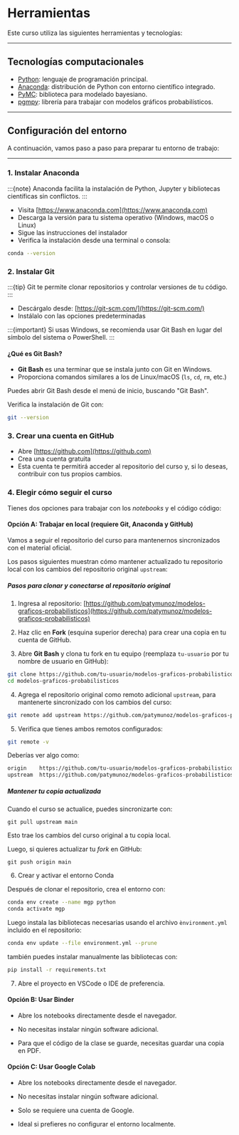 # Herramientas

Este curso utiliza las siguientes herramientas y tecnologías:

---

## Tecnologías computacionales

- [Python](https://www.python.org/): lenguaje de programación principal.
- [Anaconda](https://www.anaconda.com/): distribución de Python con entorno científico integrado.
- [PyMC](https://www.pymc.io/welcome.html): biblioteca para modelado bayesiano.
- [pgmpy](https://pgmpy.org/): librería para trabajar con modelos gráficos probabilísticos.

---

## Configuración del entorno

A continuación, vamos paso a paso para preparar tu entorno de trabajo:

---

### 1. Instalar Anaconda

:::{note}
Anaconda facilita la instalación de Python, Jupyter y bibliotecas científicas sin conflictos.
:::

- Visita [https://www.anaconda.com](https://www.anaconda.com)
- Descarga la versión para tu sistema operativo (Windows, macOS o Linux)
- Sigue las instrucciones del instalador
- Verifica la instalación desde una terminal o consola:

```bash
conda --version
```

### 2. Instalar Git

:::{tip}
Git te permite clonar repositorios y controlar versiones de tu código.
:::

- Descárgalo desde: [https://git-scm.com/](https://git-scm.com/)
- Instálalo con las opciones predeterminadas

:::{important}
Si usas Windows, se recomienda usar Git Bash en lugar del símbolo del sistema o PowerShell.
:::

#### ¿Qué es Git Bash?

- **Git Bash** es una terminar que se instala junto con Git en Windows.
- Proporciona comandos similares a los de Linux/macOS (`ls`, `cd`, `rm`, etc.)

Puedes abrir Git Bash desde el menú de inicio, buscando "Git Bash".

Verifica la instalación de Git con:

```bash
git --version
```

### 3. Crear una cuenta en GitHub

- Abre [https://github.com](https://github.com)
- Crea una cuenta gratuita
- Esta cuenta te permitirá acceder al repositorio del curso y, si lo deseas, contribuir con tus propios cambios.

### 4. Elegir cómo seguir el curso

Tienes dos opciones para trabajar con los _notebooks_ y el código código:

#### Opción A: Trabajar en local (requiere Git, Anaconda y GitHub)

Vamos a seguir el repositorio del curso para mantenernos sincronizados con el material oficial.

Los pasos siguientes muestran cómo mantener actualizado tu repositorio local con los cambios del repositorio original `upstream`:

##### Pasos para clonar y conectarse al repositorio original

1. Ingresa al repositorio: [https://github.com/patymunoz/modelos-graficos-probabilisticos](https://github.com/patymunoz/modelos-graficos-probabilisticos)

2. Haz clic en **Fork** (esquina superior derecha) para crear una copia en tu cuenta de GitHub.

3. Abre **Git Bash** y clona tu fork en tu equipo (reemplaza `tu-usuario` por tu nombre de usuario en GitHub):

```bash
git clone https://github.com/tu-usuario/modelos-graficos-probabilisticos.git
cd modelos-graficos-probabilisticos
```

4. Agrega el repositorio original como remoto adicional `upstream`, para mantenerte sincronizado con los cambios del curso:

```bash
git remote add upstream https://github.com/patymunoz/modelos-graficos-probabilisticos.git
```

5. Verifica que tienes ambos remotos configurados:

```bash
git remote -v
```

Deberías ver algo como:

```bash
origin    https://github.com/tu-usuario/modelos-graficos-probabilisticos.git (fetch)
upstream  https://github.com/patymunoz/modelos-graficos-probabilisticos.git (fetch)
```

##### Mantener tu copia actualizada

Cuando el curso se actualice, puedes sincronizarte con:

```
git pull upstream main
```

Esto trae los cambios del curso original a tu copia local.

Luego, si quieres actualizar tu _fork_ en GitHub:

```
git push origin main
```

6. Crear y activar el entorno Conda

Después de clonar el repositorio, crea el entorno con:

```bash
conda env create --name mgp python
conda activate mgp
```

Luego instala las bibliotecas necesarias usando el archivo `ènvironment.yml` incluido en el repositorio:

```bash
conda env update --file environment.yml --prune
```

también puedes instalar manualmente las bibliotecas con:

```bash
pip install -r requirements.txt
```

7. Abre el proyecto en VSCode o IDE de preferencia.

#### Opción B: Usar Binder

- Abre los notebooks directamente desde el navegador.

- No necesitas instalar ningún software adicional.

- Para que el código de la clase se guarde, necesitas guardar una copia en PDF.

#### Opción C: Usar Google Colab

- Abre los notebooks directamente desde el navegador.

- No necesitas instalar ningún software adicional.

- Solo se requiere una cuenta de Google.

- Ideal si prefieres no configurar el entorno localmente.
